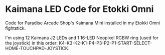 # Kaimana LED Code for Etokki Omni
Code for Paradise Arcade Shop's Kaimana Mini installed in my Etokki Omni fightstick.

I'm using 12 Kaimana J2 LEDs and 1 16-LED Neopixel RGBW ring (used for the joystick) in this order: K4-K3-K2-K1-P4-P3-P2-P1-START-SELECT-HOME-TOUCHPAD-JOYSTICK.
